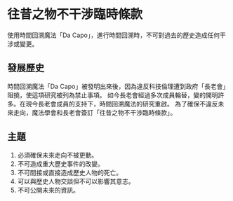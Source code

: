 # 往昔之物不干涉臨時條款
使用時間回溯魔法「Da Capo」，進行時間回溯時，不可對過去的歷史造成任何干涉或變更。

## 發展歷史
時間回溯魔法「Da Capo」被發明出來後，因為違反科技倫理遭到政府「長老會」阻撓，使這項研究被列為禁止事項。
如今長老會經過多次成員輪替，變的開明許多。在現今長老會成員的支持下，時間回溯魔法的研究重啟。
為了確保不違反未來走向，魔法學會和長老會簽訂「往昔之物不干涉臨時條款」。
## 主題
1. 必須確保未來走向不被更動。
2. 不可造成重大歷史事件的改變。
3. 不可間接或直接造成歷史人物的死亡。
4. 可以與歷史人物交談但不可以影響其意志。
5. 不可公開未來的資訊。
